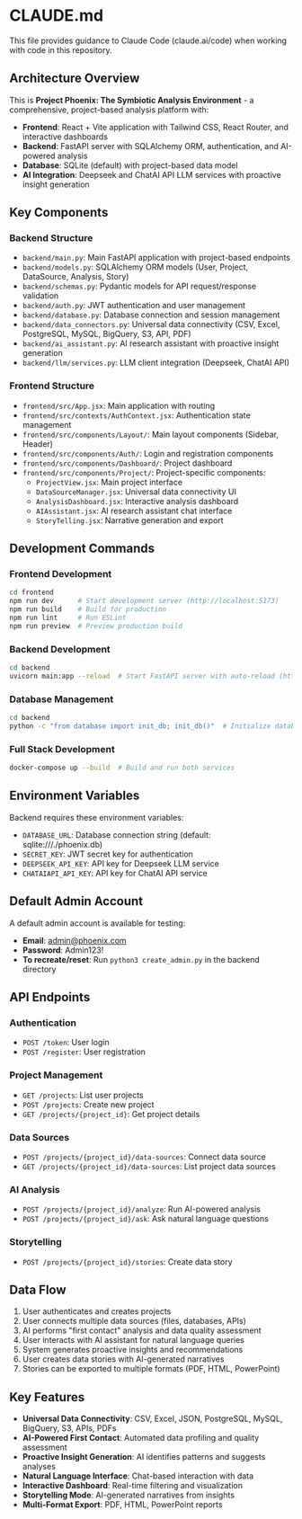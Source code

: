 # CLAUDE.md

This file provides guidance to Claude Code (claude.ai/code) when working with code in this repository.

## Architecture Overview

This is **Project Phoenix: The Symbiotic Analysis Environment** - a comprehensive, project-based analysis platform with:
- **Frontend**: React + Vite application with Tailwind CSS, React Router, and interactive dashboards
- **Backend**: FastAPI server with SQLAlchemy ORM, authentication, and AI-powered analysis
- **Database**: SQLite (default) with project-based data model
- **AI Integration**: Deepseek and ChatAI API LLM services with proactive insight generation

## Key Components

### Backend Structure
- `backend/main.py`: Main FastAPI application with project-based endpoints
- `backend/models.py`: SQLAlchemy ORM models (User, Project, DataSource, Analysis, Story)
- `backend/schemas.py`: Pydantic models for API request/response validation
- `backend/auth.py`: JWT authentication and user management
- `backend/database.py`: Database connection and session management
- `backend/data_connectors.py`: Universal data connectivity (CSV, Excel, PostgreSQL, MySQL, BigQuery, S3, API, PDF)
- `backend/ai_assistant.py`: AI research assistant with proactive insight generation
- `backend/llm/services.py`: LLM client integration (Deepseek, ChatAI API)

### Frontend Structure
- `frontend/src/App.jsx`: Main application with routing
- `frontend/src/contexts/AuthContext.jsx`: Authentication state management
- `frontend/src/components/Layout/`: Main layout components (Sidebar, Header)
- `frontend/src/components/Auth/`: Login and registration components
- `frontend/src/components/Dashboard/`: Project dashboard
- `frontend/src/components/Project/`: Project-specific components:
  - `ProjectView.jsx`: Main project interface
  - `DataSourceManager.jsx`: Universal data connectivity UI
  - `AnalysisDashboard.jsx`: Interactive analysis dashboard
  - `AIAssistant.jsx`: AI research assistant chat interface
  - `StoryTelling.jsx`: Narrative generation and export

## Development Commands

### Frontend Development
```bash
cd frontend
npm run dev      # Start development server (http://localhost:5173)
npm run build    # Build for production
npm run lint     # Run ESLint
npm run preview  # Preview production build
```

### Backend Development
```bash
cd backend
uvicorn main:app --reload  # Start FastAPI server with auto-reload (http://localhost:8000)
```

### Database Management
```bash
cd backend
python -c "from database import init_db; init_db()"  # Initialize database
```

### Full Stack Development
```bash
docker-compose up --build  # Build and run both services
```

## Environment Variables

Backend requires these environment variables:
- `DATABASE_URL`: Database connection string (default: sqlite:///./phoenix.db)
- `SECRET_KEY`: JWT secret key for authentication
- `DEEPSEEK_API_KEY`: API key for Deepseek LLM service
- `CHATAIAPI_API_KEY`: API key for ChatAI API service

## Default Admin Account

A default admin account is available for testing:
- **Email**: admin@phoenix.com
- **Password**: Admin123!
- **To recreate/reset**: Run `python3 create_admin.py` in the backend directory

## API Endpoints

### Authentication
- `POST /token`: User login
- `POST /register`: User registration

### Project Management
- `GET /projects`: List user projects
- `POST /projects`: Create new project
- `GET /projects/{project_id}`: Get project details

### Data Sources
- `POST /projects/{project_id}/data-sources`: Connect data source
- `GET /projects/{project_id}/data-sources`: List project data sources

### AI Analysis
- `POST /projects/{project_id}/analyze`: Run AI-powered analysis
- `POST /projects/{project_id}/ask`: Ask natural language questions

### Storytelling
- `POST /projects/{project_id}/stories`: Create data story

## Data Flow

1. User authenticates and creates projects
2. User connects multiple data sources (files, databases, APIs)
3. AI performs "first contact" analysis and data quality assessment
4. User interacts with AI assistant for natural language queries
5. System generates proactive insights and recommendations
6. User creates data stories with AI-generated narratives
7. Stories can be exported to multiple formats (PDF, HTML, PowerPoint)

## Key Features

- **Universal Data Connectivity**: CSV, Excel, JSON, PostgreSQL, MySQL, BigQuery, S3, APIs, PDFs
- **AI-Powered First Contact**: Automated data profiling and quality assessment
- **Proactive Insight Generation**: AI identifies patterns and suggests analyses
- **Natural Language Interface**: Chat-based interaction with data
- **Interactive Dashboard**: Real-time filtering and visualization
- **Storytelling Mode**: AI-generated narratives from insights
- **Multi-Format Export**: PDF, HTML, PowerPoint reports